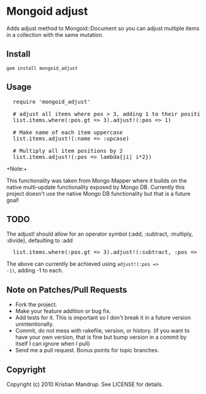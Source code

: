 # Mongoid adjust

Adds adjust method to Mongoid::Document so you can adjust multiple items in a collection with the same mutation.

## Install

<code>gem install mongoid_adjust</code>

## Usage

<pre>
  require 'mongoid_adjust'
  
  # adjust all items where pos > 3, adding 1 to their position
  list.items.where(:pos.gt => 3).adjust!(:pos => 1)  

  # Make name of each item uppercase 
  list.items.adjust!(:name => :upcase)  

  # Multiply all item positions by 2
  list.items.adjust!(:pos => lambda{|i| i*2})
</pre>

+Note:+

This functionality was taken from Mongo Mapper where it builds on the native multi-update functionality exposed by Mongo DB. 
Currently this project doesn't use the native Mongo DB functionality but that is a future goal!

## TODO

The adjust! should allow for an operator symbol (:add, :subtract, :multiply, :divide), defaulting to :add
<pre>
  list.items.where(:pos.gt => 3).adjust!(:subtract, :pos => 1)  
</pre>

The above can currently be achieved using <code>adjust!(:pos => -1)</code>, adding -1 to each.   

## Note on Patches/Pull Requests
 
* Fork the project.
* Make your feature addition or bug fix.
* Add tests for it. This is important so I don't break it in a
  future version unintentionally.
* Commit, do not mess with rakefile, version, or history.
  (if you want to have your own version, that is fine but bump version in a commit by itself I can ignore when I pull)
* Send me a pull request. Bonus points for topic branches.

## Copyright

Copyright (c) 2010 Kristian Mandrup. See LICENSE for details.
